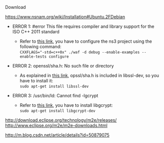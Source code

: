 Download 

https://www.nsnam.org/wiki/Installation#Ubuntu.2FDebian

- ERROR 1: #error This file requires compiler and library support for the ISO C++ 2011 standard
	- Refer to [this link][cxx11], you have to configure the ns3 project using the following command:  
`CXXFLAGS="-std=c++0x" ./waf -d debug --enable-examples --enable-tests configure`

- ERROR 2: openssl/sha.h: No such file or directory
	- As explained in [this link][openssl], opssl/sha.h is included in libssl-dev, so you have to install it:  
`sudo apt-get install libssl-dev`

- ERROR 3: /usr/bin/ld: Cannot find -lgcrypt
	- Refer to [this link][libgcrypt], you have to install libgcrypt:  
`sudo apt-get install libgcrypt-dev`

[cxx11]: http://stackoverflow.com/questions/36379632/error-in-program-saying-this-file-requires-compiler-and-library-support-for-the
[openssl]: https://unix.stackexchange.com/questions/87458/make-fatal-error-openssl-sha-h-no-such-file-or-directory
[libgcrypt]: http://stackoverflow.com/questions/7150323/configure-unable-to-find-libgcrypt

http://download.eclipse.org/technology/m2e/releases/
http://www.eclipse.org/m2e/m2e-downloads.html

http://m.blog.csdn.net/article/details?id=50879075